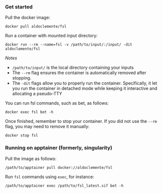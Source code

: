 ### Get started

Pull the docker image: 
```
docker pull aldoclemente/fsl
```

Run a container with mounted input directory:
```
docker run --rm --name=fsl -v /path/to/input/:/input/ -dit aldoclemente/fsl 
```
*Notes*
- `/path/to/input/` is the local directory containing your inputs
- The `--rm` flag ensures the container is automatically removed after stopping.
- The `-dit` flags allow you to properly run the container. Specifically, it let you run the container in detached mode while keeping it interactive and allocating a pseudo-TTY


You can run fsl commands, such as bet, as follows: 
```
docker exec fsl bet -h
```
Once finished, remember to stop your container. If you did not use the `--rm` flag, you may need to remove it manually:
```
docker stop fsl 
```


### Running on apptainer (formerly, singularity)

Pull the image as follows:
```
/path/to/apptainer pull docker://aldoclemente/fsl
```
Run `fsl` commands using `exec`, for instance:
```
/path/to/apptainer exec /path/to/fsl_latest.sif bet -h
```




